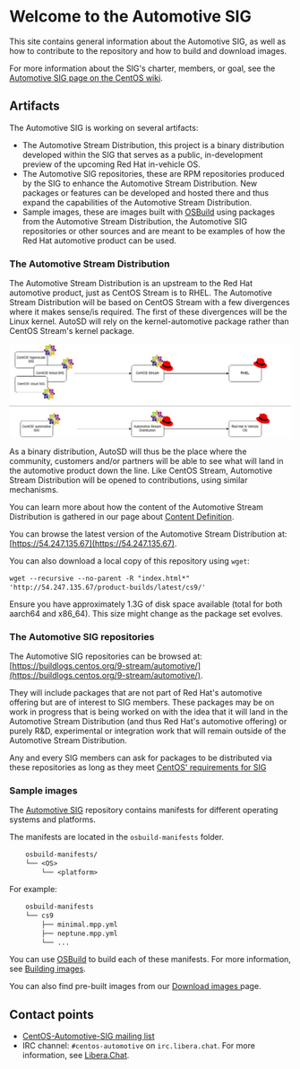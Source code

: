 # Welcome to the Automotive SIG

This site contains general information about the Automotive SIG, as well as
how to contribute to the repository and how to build and download images.

For more information about the SIG's charter, members, or goal, see the
[Automotive SIG page on the CentOS wiki](https://wiki.centos.org/SpecialInterestGroup/Automotive).


## Artifacts

The Automotive SIG is working on several artifacts:

* The Automotive Stream Distribution, this project is a binary distribution
  developed within the SIG that serves as a public, in-development preview of
  the upcoming Red Hat in-vehicle OS.
* The Automotive SIG repositories, these are RPM repositories produced by the SIG
  to enhance the Automotive Stream Distribution. New packages or features can be
  developed and hosted there and thus expand the capabilities of the Automotive
  Stream Distribution.
* Sample images, these are images built with [OSBuild](https://www.osbuild.org/)
  using packages from the Automotive Stream Distribution, the Automotive SIG
  repositories or other sources and are meant to be examples of how the Red Hat
  automotive product can be used.


### The Automotive Stream Distribution

The Automotive Stream Distribution is an upstream to the Red Hat automotive
product, just as CentOS Stream is to RHEL. The Automotive Stream Distribution
will be based on CentOS Stream with a few divergences where it makes sense/is
required. The first of these divergences will be the Linux kernel. AutoSD will
rely on the kernel-automotive package rather than CentOS Stream's kernel package.

![Automotive Stream Distribution vs CentOS Stream](img/AutoSD_CS.jpg)

As a binary distribution, AutoSD will thus be the place where the community,
customers and/or partners will be able to see what will land in the automotive
product down the line. Like CentOS Stream, Automotive Stream Distribution will
be opened to contributions, using similar mechanisms.

You can learn more about how the content of the Automotive Stream Distribution
is gathered in our page about [Content Definition](https://54.247.135.67/automotive/content_definition/).

You can browse the latest version of the Automotive Stream Distribution at:
[https://54.247.135.67](https://54.247.135.67).

You can also download a local copy of this repository using `wget`:

```
wget --recursive --no-parent -R "index.html*" 'http://54.247.135.67/product-builds/latest/cs9/'
```

Ensure you have approximately 1.3G of disk space available (total for both
aarch64 and x86_64). This size might change as the package set evolves.


### The Automotive SIG repositories

The Automotive SIG repositories can be browsed at:
[https://buildlogs.centos.org/9-stream/automotive/](https://buildlogs.centos.org/9-stream/automotive/).

They will include packages that are not part of Red Hat's automotive offering but
are of interest to SIG members. These packages may be on work in progress that
is being worked on with the idea that it will land in the Automotive Stream
Distribution (and thus Red Hat's automotive offering) or purely R&D, experimental
or integration work that will remain outside of the Automotive Stream Distribution.

Any and every SIG members can ask for packages to be distributed via these
repositories as long as they meet [CentOS' requirements for SIG](https://wiki.centos.org/SpecialInterestGroup#Requirements)


### Sample images

The [Automotive SIG](https://gitlab.com/redhat/automotive/automotive-sig)
repository contains manifests for different operating systems and platforms.

The manifests are located in the `osbuild-manifests` folder.
```
    osbuild-manifests/
    └── <OS>
        └── <platform>
```

For example:
```
    osbuild-manifests
    └── cs9
        ├── minimal.mpp.yml
        ├── neptune.mpp.yml
        └── ...
```

You can use [OSBuild](https://www.osbuild.org/) to build each of these manifests.
For more information, see [Building images](https://sigs.centos.org/automotive/building/).

You can also find pre-built images from our [Download images
](https://sigs.centos.org/automotive/download_images/) page.


## Contact points

* [CentOS-Automotive-SIG mailing list](https://lists.centos.org/mailman/listinfo/centos-automotive-sig)
* IRC channel: `#centos-automotive` on `irc.libera.chat`. For more information, see [Libera.Chat](https://libera.chat/>).
